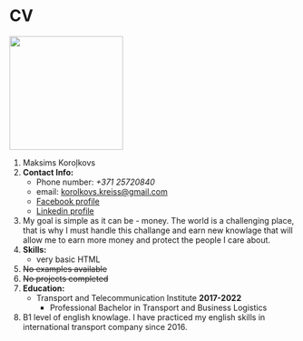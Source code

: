 # CV
<p><img src="https://media-exp1.licdn.com/dms/image/C5603AQE8tXKe0rGSoA/profile-displayphoto-shrink_400_400/0/1600330354896?e=1668643200&v=beta&t=j0qS_32sSWVNVYino7eCT_QbALoDxlNoWH0oI3ywVR4" width="200" height="200"></p>

1. Maksims Koroļkovs
2. **Contact Info:**
     - Phone number: *+371 25720840*
     - email: <korolkovs.kreiss@gmail.com>
     - [Facebook profile](https://www.facebook.com/profile.php?id=100010537845284) 
     - [Linkedin profile](https://www.linkedin.com/in/maksims-korolkovs-b547831a3/)
3. My goal is simple as it can be - money. The world is a challenging place, that is why I must handle this challange and earn new knowlage that will allow me to earn more money and protect the people I care about. 
4. **Skills:**
     - very basic HTML  
5. ~~No examples available~~ 
6. ~~No projects completed~~
7. **Education:**
     - Transport and Telecommunication Institute **2017-2022**
       - Professional Bachelor in Transport and Business Logistics
8. B1 level of english knowlage. I have practiced my english skills in international transport company since 2016. 